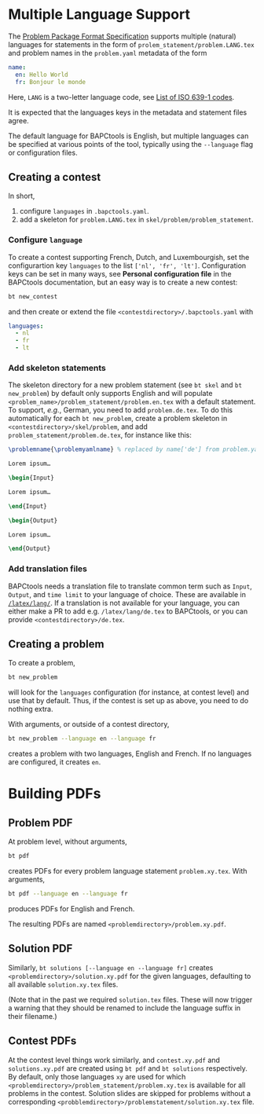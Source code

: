 # Multiple Language Support

The
[Problem Package Format Specification](https://www.kattis.com/problem-package-format/)
supports multiple (natural) languages for statements in the form of `prolem_statement/problem.LANG.tex` and problem names in the `problem.yaml` metadata of the form

```yaml
name:
  en: Hello World
  fr: Bonjour le monde
```

Here, `LANG` is a two-letter language code, see
[List of ISO 639-1 codes](https://en.wikipedia.org/wiki/List_of_ISO_639-1_codes).

It is expected that the languages keys in the metadata and statement files agree.

The default language for BAPCtools is English, but multiple languages can be specified at various points of the tool, typically using the `--language` flag or configuration files.

## Creating a contest

In short,

1. configure `languages` in `.bapctools.yaml`.
2. add a skeleton for `problem.LANG.tex` in `skel/problem/problem_statement`.

### Configure `language`

To create a contest supporting French, Dutch, and Luxembourgish, set the configurartion key `languages` to the list `['nl', 'fr', 'lt']`.
Configuration keys can be set in many ways, see **Personal configuration file** in the BAPCtools documentation, but an easy way is to create a new contest:

```sh
bt new_contest
```

and then create or extend the file `<contestdirectory>/.bapctools.yaml` with

```yaml
languages:
  - nl
  - fr
  - lt
```

### Add skeleton statements

The skeleton directory for a new problem statement (see `bt skel` and `bt new_problem`) by default only supports English and will populate `<problem_name>/problem_statement/problem.en.tex` with a default statement.
To support, _e.g._, German, you need to add `problem.de.tex`.
To do this automatically for each `bt new_problem`, create a problem skeleton in `<contestdirectory>/skel/problem`, and add `problem_statement/problem.de.tex`, for instance like this:

```tex
\problemname{\problemyamlname} % replaced by name['de'] from problem.yaml

Lorem ipsum…

\begin{Input}

Lorem ipsum…

\end{Input}

\begin{Output}

Lorem ipsum…

\end{Output}
```

### Add translation files

BAPCtools needs a translation file to translate common term such as `Input`,
`Output`, and `time limit` to your language of choice. These are available in
[`/latex/lang/`](../latex/lang). If a translation is not available for your
language, you can either make a PR to add e.g. `/latex/lang/de.tex` to
BAPCtools, or you can provide `<contestdirectory>/de.tex`.

## Creating a problem

To create a problem,

```sh
bt new_problem
```

will look for the `languages` configuration (for instance, at contest level) and use that by default.
Thus, if the contest is set up as above, you need to do nothing extra.

With arguments, or outside of a contest directory,

```sh
bt new_problem --language en --language fr
```

creates a problem with two languages, English and French.
If no languages are configured, it creates `en`.

# Building PDFs

## Problem PDF

At problem level, without arguments,

```sh
bt pdf
```

creates PDFs for every problem language statement `problem.xy.tex`.
With arguments,

```sh
bt pdf --language en --language fr
```

produces PDFs for English and French.

The resulting PDFs are named `<problemdirectory>/problem.xy.pdf`.

## Solution PDF

Similarly, `bt solutions [--language en --language fr]` creates
`<problemdirectory>/solution.xy.pdf` for the given languages, defaulting to
all available `solution.xy.tex` files.

(Note that in the past we required `solution.tex` files. These will now trigger
a warning that they should be renamed to include the language suffix in their filename.)

## Contest PDFs

At the contest level things work similarly, and `contest.xy.pdf` and
`solutions.xy.pdf` are created using `bt pdf` and `bt solutions` respectively.
By default, only those languages `xy` are used for which
`<problemdirectory>/problem_statement/problem.xy.tex` is available for all problems in the
contest. Solution slides are skipped for problems without a corresponding
`<probblemdirectory>/problemstatement/solution.xy.tex` file.

